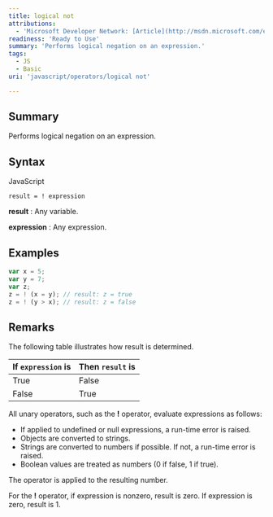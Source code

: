 ```yaml
---
title: logical not
attributions:
  - 'Microsoft Developer Network: [Article](http://msdn.microsoft.com/en-us/library/ie/zz722703(v=vs.94).aspx)'
readiness: 'Ready to Use'
summary: 'Performs logical negation on an expression.'
tags:
  - JS
  - Basic
uri: 'javascript/operators/logical not'

---
```

## <span>Summary</span>

Performs logical negation on an expression.

## <span>Syntax</span>

<span class="language">JavaScript</span>

    result = ! expression

**result**
:   Any variable.

**expression**
:   Any expression.

## <span>Examples</span>

``` js
var x = 5;
var y = 7;
var z;
z = ! (x = y); // result: z = true
z = ! (y > x); // result: z = false
```

## <span>Remarks</span>

The following table illustrates how result is determined.

|If `expression` is|Then `result` is|
|:-----------------|:---------------|
|True|False|
|False|True|

All unary operators, such as the **!** operator, evaluate expressions as follows:

-   If applied to undefined or null expressions, a run-time error is raised.
-   Objects are converted to strings.
-   Strings are converted to numbers if possible. If not, a run-time error is raised.
-   Boolean values are treated as numbers (0 if false, 1 if true).

The operator is applied to the resulting number.

For the **!** operator, if expression is nonzero, result is zero. If expression is zero, result is 1.

